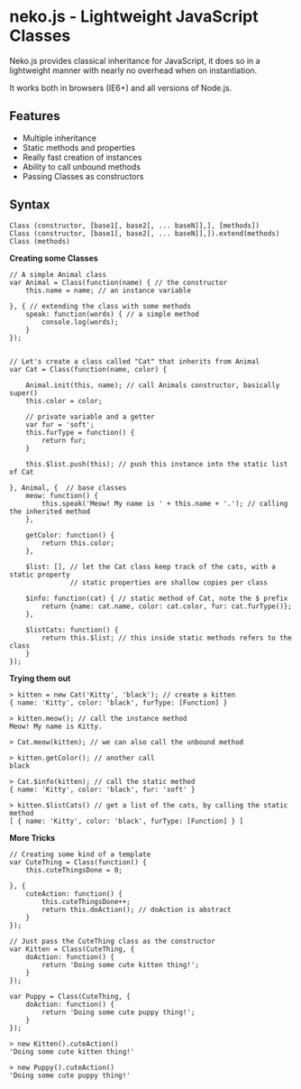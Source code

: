 neko.js - Lightweight JavaScript Classes
========================================

Neko.js provides classical inheritance for JavaScript, it does so in a
lightweight manner with nearly no overhead when on instantiation.

It works both in browsers (IE6+) and all versions of Node.js.

Features
--------

 - Multiple inheritance
 - Static methods and properties
 - Really fast creation of instances
 - Ability to call unbound methods
 - Passing Classes as constructors


Syntax
------

    Class (constructor, [base1[, base2[, ... baseN]],], [methods])
    Class (constructor, [base1[, base2[, ... baseN]],]).extend(methods)
    Class (methods)

**Creating some Classes**

    // A simple Animal class
    var Animal = Class(function(name) { // the constructor
        this.name = name; // an instance variable

    }, { // extending the class with some methods
        speak: function(words) { // a simple method
            console.log(words);
        }
    });


    // Let's create a class called "Cat" that inherits from Animal
    var Cat = Class(function(name, color) {

        Animal.init(this, name); // call Animals constructor, basically super()
        this.color = color;

        // private variable and a getter
        var fur = 'soft';
        this.furType = function() {
            return fur;
        }

        this.$list.push(this); // push this instance into the static list of Cat

    }, Animal, {  // base classes
        meow: function() {
            this.speak('Meow! My name is ' + this.name + '.'); // calling the inherited method
        },

        getColor: function() {
            return this.color;
        },

        $list: [], // let the Cat class keep track of the cats, with a static property
                   // static properties are shallow copies per class

        $info: function(cat) { // static method of Cat, note the $ prefix
            return {name: cat.name, color: cat.color, fur: cat.furType()};
        },

        $listCats: function() {
            return this.$list; // this inside static methods refers to the class
        }
    });


**Trying them out**

    > kitten = new Cat('Kitty', 'black'); // create a kitten
    { name: 'Kitty', color: 'black', furType: [Function] }

    > kitten.meow(); // call the instance method
    Meow! My name is Kitty.

    > Cat.meow(kitten); // we can also call the unbound method

    > kitten.getColor(); // another call
    black

    > Cat.$info(kitten); // call the static method
    { name: 'Kitty', color: 'black', fur: 'soft' }

    > kitten.$listCats() // get a list of the cats, by calling the static method
    [ { name: 'Kitty', color: 'black', furType: [Function] } ]


**More Tricks**

    // Creating some kind of a template
    var CuteThing = Class(function() {
        this.cuteThingsDone = 0;

    }, {
        cuteAction: function() {
            this.cuteThingsDone++;
            return this.doAction(); // doAction is abstract
        }
    });

    // Just pass the CuteThing class as the constructor
    var Kitten = Class(CuteThing, {
        doAction: function() {
            return 'Doing some cute kitten thing!';
        }
    });

    var Puppy = Class(CuteThing, {
        doAction: function() {
            return 'Doing some cute puppy thing!';
        }
    });

    > new Kitten().cuteAction()
    'Doing some cute kitten thing!'

    > new Puppy().cuteAction()
    'Doing some cute puppy thing!'

